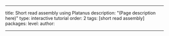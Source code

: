 ---

title: Short read assembly using Platanus
description: "(Page description here)"
type: interactive tutorial
order: 2
tags: [short read assembly]
packages: 
level: 
author: 

---